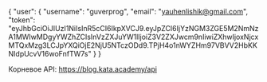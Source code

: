 {
"user": {
"username": "guverprog",
"email": "yauhenlishik@gmail.com",
"token": "eyJhbGciOiJIUzI1NiIsInR5cCI6IkpXVCJ9.eyJpZCI6IjYzNGM3ZGE5M2NmNzA1MWIwMDgyYWZhZCIsInVzZXJuYW1lIjoiZ3V2ZXJwcm9nIiwiZXhwIjoxNjcxMTQxMzg3LCJpYXQiOjE2NjU5NTczODd9.TPjH4o1nWYZHm97VBVV2HbKKNIdpUcvV16woFnfTW7s"
}
}




Корневое API: https://blog.kata.academy/api
